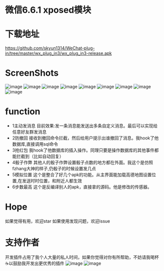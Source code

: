 微信6.6.1 xposed模块
====

下载地址
====
https://github.com/skyun1314/WeChat-plug-in/tree/master/wx_plug_in3/wx_plug_in3-release.apk

ScreenShots
====
![image](https://github.com/skyun1314/AesTest/blob/master/screenshots/1.jpg)
![image](https://github.com/skyun1314/AesTest/blob/master/screenshots/2.jpg)
![image](https://github.com/skyun1314/AesTest/blob/master/screenshots/3.jpg)
![image](https://github.com/skyun1314/AesTest/blob/master/screenshots/4.jpg)
![image](https://github.com/skyun1314/AesTest/blob/master/screenshots/5.jpg)
![image](https://github.com/skyun1314/AesTest/blob/master/screenshots/6.jpg)
![image](https://github.com/skyun1314/AesTest/blob/master/screenshots/7.jpg)
![image](https://github.com/skyun1314/AesTest/blob/master/screenshots/8.jpg)
![image](https://github.com/skyun1314/AesTest/blob/master/screenshots/9.jpg)

function
==== 

 * 1主动发消息  目前效果:发一条消息能发送出多条自定义消息。最后可以实现给任意好友群发消息
 * 2防撤回  接收到撤回命令拦截，然后给用户提示出谁撤回了消息。我hook了他数据库,直接调用sql命令
 * 3抢红包   我hook了他数据库的插入操作。同理只要是操作数据库的其他事件都能拦截到（比如自动回复）
 * 4骰子作弊 其他人的骰子作弊设置骰子点数的地方都在外面。我这个是仿照fzhang大神的样子,仍骰子的时候设置发几点
 * 5模拟位置  这个是整合了好几个apk的功能。从主界面能加载高德地图设置位置,在发送时时位置，和附近人都生效
 * 6步数最高   这个是反编译别人的apk，直接拿的源码。他是修改的传感器。


Hope
==== 
如果觉得有用，欢迎star
如果使用发现问题，欢迎issue

支持作者
==== 
开发插件占用了我个人大量的私人时间，如果你觉得对你有所帮助，不妨请我喝杯☕️以鼓励我开发出更优秀的插件
 ![image](https://github.com/skyun1314/AesTest/blob/master/screenshots/alipay.jpg)
![image](https://github.com/skyun1314/AesTest/blob/master/screenshots/mm_pay.png)
